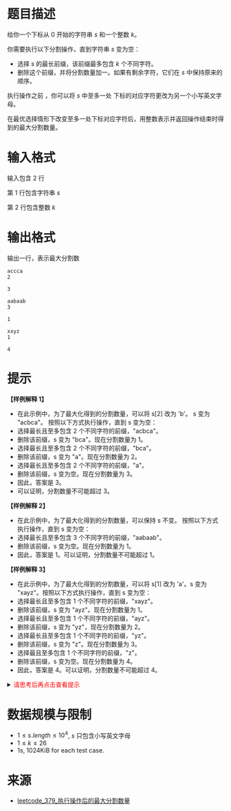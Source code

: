 # 题目描述

给你一个下标从 $0$ 开始的字符串 $s$ 和一个整数 $k$。

你需要执行以下分割操作，直到字符串 $s$ 变为空：

* 选择 $s$ 的最长前缀，该前缀最多包含 $k$ 个不同字符。
* 删除这个前缀，并将分割数量加一。如果有剩余字符，它们在 $s$ 中保持原来的顺序。

执行操作之前 ，你可以将 $s$ 中至多一处 下标的对应字符更改为另一个小写英文字母。

在最优选择情形下改变至多一处下标对应字符后，用整数表示并返回操作结束时得到的最大分割数量。

# 输入格式

输入包含 $2$ 行

第 $1$ 行包含字符串 $s$

第 $2$ 行包含整数 $k$

# 输出格式

输出一行，表示最大分割数

```input1
accca
2
```

```output1
3
```

```input2
aabaab
3
```

```output2
1
```

```input3
xxyz
1
```

```output3
4
```

# 提示
**【样例解释 1】**
* 在此示例中，为了最大化得到的分割数量，可以将 s[2] 改为 'b'。
s 变为 "acbca"。
按照以下方式执行操作，直到 s 变为空：
* 选择最长且至多包含 2 个不同字符的前缀，"acbca"。
* 删除该前缀，s 变为 "bca"。现在分割数量为 1。
* 选择最长且至多包含 2 个不同字符的前缀，"bca"。
* 删除该前缀，s 变为 "a"。现在分割数量为 2。
* 选择最长且至多包含 2 个不同字符的前缀，"a"。
* 删除该前缀，s 变为空。现在分割数量为 3。
* 因此，答案是 3。
* 可以证明，分割数量不可能超过 3。

**【样例解释 2】**
* 在此示例中，为了最大化得到的分割数量，可以保持 s 不变。
按照以下方式执行操作，直到 s 变为空： 
* 选择最长且至多包含 3 个不同字符的前缀，"aabaab"。
* 删除该前缀，s 变为空。现在分割数量为 1。
* 因此，答案是 1。可以证明，分割数量不可能超过 1。

**【样例解释 3】**
* 在此示例中，为了最大化得到的分割数量，可以将 s[1] 改为 'a'。s 变为 "xayz"。按照以下方式执行操作，直到 s 变为空：
* 选择最长且至多包含 1 个不同字符的前缀，"xayz"。
* 删除该前缀，s 变为 "ayz"。现在分割数量为 1。
* 选择最长且至多包含 1 个不同字符的前缀，"ayz"。
* 删除该前缀，s 变为 "yz"，现在分割数量为 2。
* 选择最长且至多包含 1 个不同字符的前缀，"yz"。
* 删除该前缀，s 变为 "z"。现在分割数量为 3。
* 选择最且至多包含 1 个不同字符的前缀，"z"。
* 删除该前缀，s 变为空。现在分割数量为 4。
* 因此，答案是 4。可以证明，分割数量不可能超过 4。

<details>
<summary><font color="#FF0000">请思考后再点击查看提示</font></summary>

* 在不修改的情况下，怎么求得最大分割数？
* 现在可以修改一次，必然是找之前重复出现过的字符，将其修改成之前没出现的字符

</details>

# 数据规模与限制
* $1 \le s.length \le 10^4$, $s$ 只包含小写英文字母
* $1 \le k \le 26$
* 1s, 1024KiB for each test case.

# 来源
* [leetcode_379_执行操作后的最大分割数量](https://leetcode.cn/contest/weekly-contest-379/problems/maximize-the-number-of-partitions-after-operations/)